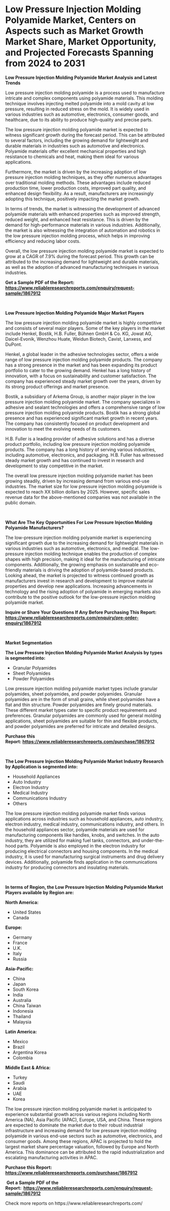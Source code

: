 <p><h1>Low Pressure Injection Molding Polyamide Market, Centers on Aspects such as Market Growth Market Share, Market Opportunity, and Projected Forecasts Spanning from 2024 to 2031</h1></p><p><strong>Low Pressure Injection Molding Polyamide Market Analysis and Latest Trends</strong></p>
<p><p>Low pressure injection molding polyamide is a process used to manufacture intricate and complex components using polyamide materials. This molding technique involves injecting melted polyamide into a mold cavity at low pressure, resulting in reduced stress on the mold. It is widely used in various industries such as automotive, electronics, consumer goods, and healthcare, due to its ability to produce high-quality and precise parts.</p><p>The low pressure injection molding polyamide market is expected to witness significant growth during the forecast period. This can be attributed to several factors, including the growing demand for lightweight and durable materials in industries such as automotive and electronics. Polyamide materials offer excellent mechanical properties and high resistance to chemicals and heat, making them ideal for various applications.</p><p>Furthermore, the market is driven by the increasing adoption of low pressure injection molding techniques, as they offer numerous advantages over traditional molding methods. These advantages include reduced production time, lower production costs, improved part quality, and enhanced design flexibility. As a result, manufacturers are increasingly adopting this technique, positively impacting the market growth.</p><p>In terms of trends, the market is witnessing the development of advanced polyamide materials with enhanced properties such as improved strength, reduced weight, and enhanced heat resistance. This is driven by the demand for high-performance materials in various industries. Additionally, the market is also witnessing the integration of automation and robotics in the low pressure injection molding process, which helps in improving efficiency and reducing labor costs.</p><p>Overall, the low pressure injection molding polyamide market is expected to grow at a CAGR of 7.9% during the forecast period. This growth can be attributed to the increasing demand for lightweight and durable materials, as well as the adoption of advanced manufacturing techniques in various industries.</p></p>
<p><strong>Get a Sample PDF of the Report:&nbsp; <a href="https://www.reliableresearchreports.com/enquiry/request-sample/1867912">https://www.reliableresearchreports.com/enquiry/request-sample/1867912</a></strong></p>
<p>&nbsp;</p>
<p><strong>Low Pressure Injection Molding Polyamide Major Market Players</strong></p>
<p><p>The low pressure injection molding polyamide market is highly competitive and consists of several major players. Some of the key players in the market include Henkel, Bostik, H.B. Fuller, Bühnen GmbH & Co. KG, Jowat AG, Daicel-Evonik, Wenzhou Huate, Weidun Biotech, Cavist, Lanxess, and DuPont. </p><p>Henkel, a global leader in the adhesive technologies sector, offers a wide range of low pressure injection molding polyamide products. The company has a strong presence in the market and has been expanding its product portfolio to cater to the growing demand. Henkel has a long history of innovation, with a focus on sustainability and customer satisfaction. The company has experienced steady market growth over the years, driven by its strong product offerings and market presence.</p><p>Bostik, a subsidiary of Arkema Group, is another major player in the low pressure injection molding polyamide market. The company specializes in adhesive and sealant technologies and offers a comprehensive range of low pressure injection molding polyamide products. Bostik has a strong global presence and has experienced significant market growth in recent years. The company has consistently focused on product development and innovation to meet the evolving needs of its customers.</p><p>H.B. Fuller is a leading provider of adhesive solutions and has a diverse product portfolio, including low pressure injection molding polyamide products. The company has a long history of serving various industries, including automotive, electronics, and packaging. H.B. Fuller has witnessed steady market growth and has continued to invest in research and development to stay competitive in the market.</p><p>The overall low pressure injection molding polyamide market has been growing steadily, driven by increasing demand from various end-use industries. The market size for low pressure injection molding polyamide is expected to reach XX billion dollars by 2025. However, specific sales revenue data for the above-mentioned companies was not available in the public domain.</p></p>
<p>&nbsp;</p>
<p><strong>What Are The Key Opportunities For Low Pressure Injection Molding Polyamide Manufacturers?</strong></p>
<p><p>The low-pressure injection molding polyamide market is experiencing significant growth due to the increasing demand for lightweight materials in various industries such as automotive, electronics, and medical. The low-pressure injection molding technique enables the production of complex shapes with high precision, making it ideal for the manufacturing of intricate components. Additionally, the growing emphasis on sustainable and eco-friendly materials is driving the adoption of polyamide-based products. Looking ahead, the market is projected to witness continued growth as manufacturers invest in research and development to improve material properties and develop new applications. Increasing advancements in technology and the rising adoption of polyamide in emerging markets also contribute to the positive outlook for the low-pressure injection molding polyamide market.</p></p>
<p><strong>Inquire or Share Your Questions If Any Before Purchasing This Report: <a href="https://www.reliableresearchreports.com/enquiry/pre-order-enquiry/1867912">https://www.reliableresearchreports.com/enquiry/pre-order-enquiry/1867912</a></strong></p>
<p>&nbsp;</p>
<p><strong>Market Segmentation</strong></p>
<p><strong>The Low Pressure Injection Molding Polyamide Market Analysis by types is segmented into:</strong></p>
<p><ul><li>Granular Polyamides</li><li>Sheet Polyamides</li><li>Powder Polyamides</li></ul></p>
<p><p>Low pressure injection molding polyamide market types include granular polyamides, sheet polyamides, and powder polyamides. Granular polyamides are in the form of small grains, while sheet polyamides have a flat and thin structure. Powder polyamides are finely ground materials. These different market types cater to specific product requirements and preferences. Granular polyamides are commonly used for general molding applications, sheet polyamides are suitable for thin and flexible products, and powder polyamides are preferred for intricate and detailed designs.</p></p>
<p><strong>Purchase this Report:&nbsp;<a href="https://www.reliableresearchreports.com/purchase/1867912">https://www.reliableresearchreports.com/purchase/1867912</a></strong></p>
<p>&nbsp;</p>
<p><strong>The Low Pressure Injection Molding Polyamide Market Industry Research by Application is segmented into:</strong></p>
<p><ul><li>Household Appliances</li><li>Auto Industry</li><li>Electron Industry</li><li>Medical Industry</li><li>Communications Industry</li><li>Others</li></ul></p>
<p><p>The low pressure injection molding polyamide market finds various applications across industries such as household appliances, auto industry, electron industry, medical industry, communications industry, and others. In the household appliances sector, polyamide materials are used for manufacturing components like handles, knobs, and switches. In the auto industry, they are utilized for making fuel tanks, connectors, and under-the-hood parts. Polyamide is also employed in the electron industry for producing electrical connectors and housing components. In the medical industry, it is used for manufacturing surgical instruments and drug delivery devices. Additionally, polyamide finds application in the communications industry for producing connectors and insulating materials.</p></p>
<p>&nbsp;</p>
<p><strong>In terms of Region, the Low Pressure Injection Molding Polyamide Market Players available by Region are:</strong></p>
<p>
    <p> <strong> North America: </strong>
        <ul>
            <li>United States</li>
            <li>Canada</li>
        </ul>
        </p> 
    <p> <strong> Europe: </strong>
        <ul>
            <li>Germany</li>
            <li>France</li>
            <li>U.K.</li>
            <li>Italy</li>
            <li>Russia</li>
        </ul>
        </p> 
    <p> <strong> Asia-Pacific: </strong>
        <ul>
            <li>China</li>
            <li>Japan</li>
            <li>South Korea</li>
            <li>India</li>
            <li>Australia</li>
            <li>China Taiwan</li>
            <li>Indonesia</li>
            <li>Thailand</li>
            <li>Malaysia</li>
        </ul>
        </p> 
    <p> <strong> Latin America: </strong>
        <ul>
            <li>Mexico</li>
            <li>Brazil</li>
            <li>Argentina Korea</li>
            <li>Colombia</li>
        </ul>
        </p> 
    <p> <strong> Middle East & Africa: </strong>
        <ul>
            <li>Turkey</li>
            <li>Saudi</li>
            <li>Arabia</li>
            <li>UAE</li>
            <li>Korea</li>
        </ul>
    </p>
    </p>
<p><p>The low pressure injection molding polyamide market is anticipated to experience substantial growth across various regions including North America (NA), Asia Pacific (APAC), Europe, USA, and China. These regions are expected to dominate the market due to their robust industrial infrastructure and increasing demand for low pressure injection molding polyamide in various end-use sectors such as automotive, electronics, and consumer goods. Among these regions, APAC is projected to hold the largest market share percentage valuation, followed by Europe and North America. This dominance can be attributed to the rapid industrialization and escalating manufacturing activities in APAC.</p></p>
<p><strong>Purchase this Report: <a href="https://www.reliableresearchreports.com/purchase/1867912">https://www.reliableresearchreports.com/purchase/1867912</a></strong></p>
<p>&nbsp;<strong>Get a Sample PDF of the Report:&nbsp;&nbsp;<a href="https://www.reliableresearchreports.com/enquiry/request-sample/1867912">https://www.reliableresearchreports.com/enquiry/request-sample/1867912</a></strong></p>
<p><strong></strong></p>
<p>Check more reports on https://www.reliableresearchreports.com/</p>